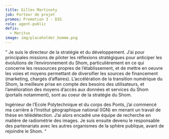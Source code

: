 ```yaml
---
title: Gilles Martinoty
job: Porteur de projet
promos: Promotion 3 - DIG
role: agent-public
defis:
  - Maritux
image: img/placeholder_homme.png
---
```

” Je suis le directeur de la stratégie et du développement. J’ai pour principales missions de piloter les réflexions stratégiques pour anticiper les évolutions de l’environnement du Shom, particulièrement en ce qui concerne les ressources propres de l’établissement, et de mettre en oeuvre les voies et moyens permettant de diversifier les sources de financement (marketing, chargés d’affaires). L’accélération de la transition numérique du Shom, la meilleure prise en compte des besoins des utilisateurs, et l’amélioration des moyens d’accès aux données et services du Shom (portails notamment), sont au coeur de la stratégie du Shom.

Ingénieur de l’Ecole Polytechnique et du corps des Ponts, j’ai commencé ma carrière à l’Institut géographique national (IGN) en menant un travail de thèse en télédétection. J’ai alors encadré une équipe de recherche en matière de radiométrie des images. Je suis ensuite devenu le responsable des partenariats avec les autres organismes de la sphère publique, avant de rejoindre le Shom. “